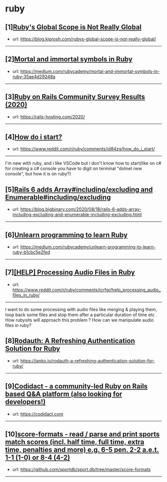 # ruby
## [1][Ruby's Global Scope is Not Really Global](https://www.reddit.com/r/ruby/comments/id6922/rubys_global_scope_is_not_really_global/)
- url: https://blog.kiprosh.com/rubys-global-scope-is-not-really-global/
---

## [2][Mortal and immortal symbols in Ruby](https://www.reddit.com/r/ruby/comments/id6yt8/mortal_and_immortal_symbols_in_ruby/)
- url: https://medium.com/rubycademy/mortal-and-immortal-symbols-in-ruby-35ae4d29248a
---

## [3][Ruby on Rails Community Survey Results (2020)](https://www.reddit.com/r/ruby/comments/icuaab/ruby_on_rails_community_survey_results_2020/)
- url: https://rails-hosting.com/2020/
---

## [4][How do i start?](https://www.reddit.com/r/ruby/comments/id84zg/how_do_i_start/)
- url: https://www.reddit.com/r/ruby/comments/id84zg/how_do_i_start/
---
I'm new with ruby, and i like VSCode but i don't know how to start(like on c# for creating a c# console you have to digit on terminal "dotnet new console",  but how it is on ruby?)
## [5][Rails 6 adds Array#including/excluding and Enumerable#including/excluding](https://www.reddit.com/r/ruby/comments/icmhii/rails_6_adds_arrayincludingexcluding_and/)
- url: https://blog.bigbinary.com/2020/08/18/rails-6-adds-array-including-excluding-and-enumerable-including-excluding.html
---

## [6][Unlearn programming to learn Ruby](https://www.reddit.com/r/ruby/comments/id4x3n/unlearn_programming_to_learn_ruby/)
- url: https://medium.com/rubycademy/unlearn-programming-to-learn-ruby-b1cbc5e2fed
---

## [7][[HELP] Processing Audio Files in Ruby](https://www.reddit.com/r/ruby/comments/icrfgr/help_processing_audio_files_in_ruby/)
- url: https://www.reddit.com/r/ruby/comments/icrfgr/help_processing_audio_files_in_ruby/
---
I want to do some processing with audio files like merging &amp; playing them, loop back some files and stop them after a particular duration of time etc . How rubysits will approach this problem ? How can we manipulate audio files in ruby?
## [8][Rodauth: A Refreshing Authentication Solution for Ruby](https://www.reddit.com/r/ruby/comments/ic2ima/rodauth_a_refreshing_authentication_solution_for/)
- url: https://janko.io/rodauth-a-refreshing-authentication-solution-for-ruby/
---

## [9][Codidact - a community-led Ruby on Rails based Q&amp;A platform (also looking for developers!)](https://www.reddit.com/r/ruby/comments/ic4rh6/codidact_a_communityled_ruby_on_rails_based_qa/)
- url: https://codidact.com
---

## [10][score-formats - read / parse and print sports match scores (incl. half time, full time, extra time, penalties and more) e.g. 6-5 pen. 2-2 a.e.t. 1-1 (1-0) or 8-4 (4-2)](https://www.reddit.com/r/ruby/comments/ic3gp1/scoreformats_read_parse_and_print_sports_match/)
- url: https://github.com/sportdb/sport.db/tree/master/score-formats
---

